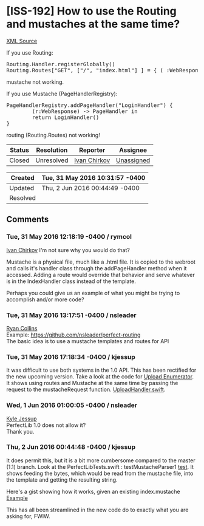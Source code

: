 # [ISS-192] How to use the Routing and mustaches at the same time?

[XML Source](../xml/ISS-192.xml)
<p><p>If you use Routing:</p>
<div class="code panel" style="border-width: 1px;"><div class="codeContent panelContent">
<pre class="code-java">
Routing.Handler.registerGlobally()
Routing.Routes[<span class="code-quote">"GET"</span>, [<span class="code-quote">"/"</span>, <span class="code-quote">"index.html"</span>] ] = { (_:WebResponse) in <span class="code-keyword">return</span> IndexHandler() }
</pre>
</div></div>
<p>mustache not working.</p>

<p>If you use Mustache (PageHandlerRegistry):</p>
<div class="code panel" style="border-width: 1px;"><div class="codeContent panelContent">
<pre class="code-java">
PageHandlerRegistry.addPageHandler(<span class="code-quote">"LoginHandler"</span>) {
		(r:WebResponse) -&gt; PageHandler in
		<span class="code-keyword">return</span> LoginHandler()
}
</pre>
</div></div>
<p>routing (Routing.Routes) not working!</p></p>





Status|Resolution|Reporter|Assignee
------|----------|--------|--------
Closed|Unresolved|[Ivan Chirkov](nsleader)|[Unassigned]($-1)





Created|Tue, 31 May 2016 10:31:57 -0400
-------|--------------
Updated|Thu, 2 Jun 2016 00:44:49 -0400
Resolved|


## Comments




### Tue, 31 May 2016 12:18:19 -0400 / rymcol 

<p><p><a href="http://jira.perfect.org:8080/secure/ViewProfile.jspa?name=nsleader" class="user-hover" rel="nsleader">Ivan Chirkov</a> I'm not sure why you would do that?</p>

<p>Mustache is a physical file, much like a .html file. It is copied to the webroot and calls it's handler class through the addPageHandler method when it accessed. Adding a route would override that behavior and serve whatever is in the IndexHandler class instead of the template. </p>

<p>Perhaps you could give us an example of what you might be trying to accomplish and/or more code?</p></p>


### Tue, 31 May 2016 13:17:51 -0400 / nsleader 

<p><p><a href="http://jira.perfect.org:8080/secure/ViewProfile.jspa?name=rymcol" class="user-hover" rel="rymcol">Ryan Collins</a> <br/>
Example: <a href="https://github.com/nsleader/perfect-routing" class="external-link" rel="nofollow">https://github.com/nsleader/perfect-routing</a><br/>
The basic idea is to use a mustache templates and routes for API</p></p>


### Tue, 31 May 2016 17:18:34 -0400 / kjessup 

<p><p>It was difficult to use both systems in the 1.0 API. This has been rectified for the new upcoming version. Take a look at the code for <a href="https://github.com/PerfectlySoft/PerfectExample-UploadEnumerator" class="external-link" rel="nofollow">Upload Enumerator</a>. It shows using routes and Mustache at the same time by passing the request to the mustacheRequest function. <a href="https://github.com/PerfectlySoft/PerfectExample-UploadEnumerator/blob/master/Sources/UploadHandler.swift" class="external-link" rel="nofollow">UploadHandler.swift</a>.</p></p>


### Wed, 1 Jun 2016 01:00:05 -0400 / nsleader 

<p><p><a href="http://jira.perfect.org:8080/secure/ViewProfile.jspa?name=kjessup" class="user-hover" rel="kjessup">Kyle Jessup</a> <br/>
PerfectLib 1.0 does not allow it?<br/>
Thank you.</p></p>


### Thu, 2 Jun 2016 00:44:48 -0400 / kjessup 

<p><p>It does permit this, but it is a bit more cumbersome compared to the master (1.1) branch. Look at the PerfectLibTests.swift : testMustacheParser1 <a href="https://github.com/PerfectlySoft/Perfect/blob/release-1.0.1/PerfectLib/PerfectLibTests/PerfectLibTests.swift" class="external-link" rel="nofollow">test</a>. It shows feeding the bytes, which would be read from the mustache file, into the template and getting the resulting string.</p>

<p>Here's a gist showing how it works, given an existing index.mustache <a href="https://gist.github.com/kjessup/605a4aace3d37591d1aba34d8f4c786f" class="external-link" rel="nofollow">Example</a></p>

<p>This has all been streamlined in the new code do to exactly what you are asking for, FWIW.</p></p>


